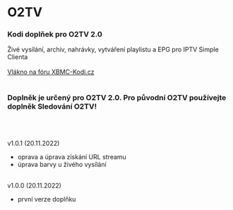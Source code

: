 <h1>O2TV</h1>
<p>
<h3>Kodi doplňek pro O2TV 2.0</h3>
<p>
Živé vysílání, archiv, nahrávky, vytváření playlistu a EPG pro IPTV Simple Clienta<br><br>
<a href="https://www.xbmc-kodi.cz/prispevek-o2tv">Vlákno na fóru XBMC-Kodi.cz</a><br><br>
<h3>Doplněk je určený pro O2TV 2.0. Pro původní O2TV používejte doplněk Sledování O2TV!</h3><br><br>

v1.0.1 (20.11.2022)<br>
- oprava a úprava získání URL streamu<br>
- úprava barvy u živého vysílání<br><br>

v1.0.0 (20.11.2022)<br>
- první verze doplňku<br><br>

</p>
